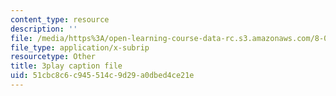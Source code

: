 ```yaml
---
content_type: resource
description: ''
file: /media/https%3A/open-learning-course-data-rc.s3.amazonaws.com/8-06-quantum-physics-iii-spring-2018/51cbc8c6c945514c9d29a0dbed4ce21e_nYlmkoiq4CI.vtt
file_type: application/x-subrip
resourcetype: Other
title: 3play caption file
uid: 51cbc8c6-c945-514c-9d29-a0dbed4ce21e
---
```

